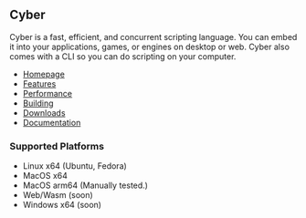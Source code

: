 ## Cyber
Cyber is a fast, efficient, and concurrent scripting language. You can embed it into your applications, games, or engines on desktop or web. Cyber also comes with a CLI so you can do scripting on your computer.

- [Homepage](https://cyberscript.dev)
- [Features](https://cyberscript.dev/features.html)
- [Performance](https://cyberscript.dev/performance.html)
- [Building](https://github.com/fubark/cyber/blob/master/docs/build.md)
- [Downloads](https://github.com/fubark/cyber/releases)
- [Documentation](https://github.com/fubark/cyber/blob/master/docs/docs.md)

### Supported Platforms
- Linux x64 (Ubuntu, Fedora)
- MacOS x64
- MacOS arm64 (Manually tested.)
- Web/Wasm (soon)
- Windows x64 (soon)
